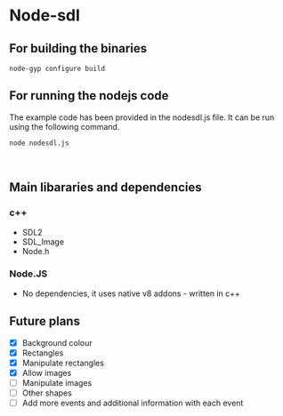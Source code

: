 # Node-sdl

## For building the binaries

`node-gyp configure build`

## For running the nodejs code

The example code has been provided in the nodesdl.js file. It can be run using the following command.

`node nodesdl.js`

<br />

## Main libararies and dependencies

### c++

- SDL2
- SDL_Image
- Node.h

### Node.JS

- No dependencies, it uses native v8 addons - written in c++

## Future plans

- [x] Background colour
- [x] Rectangles
- [x] Manipulate rectangles
- [x] Allow images
- [ ] Manipulate images
- [ ] Other shapes
- [ ] Add more events and additional information with each event
